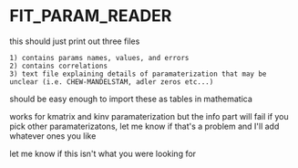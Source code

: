 # FIT_PARAM_READER

this should just print out three files

	1) contains params names, values, and errors
	2) contains correlations
	3) text file explaining details of paramaterization that may be unclear (i.e. CHEW-MANDELSTAM, adler zeros etc...)

should be easy enough to import these as tables in mathematica

works for kmatrix and kinv paramaterization but the info part will fail if you pick other paramaterizatons, let me know if that's a problem and I'll add whatever ones you like

let me know if this isn't what you were looking for
	
